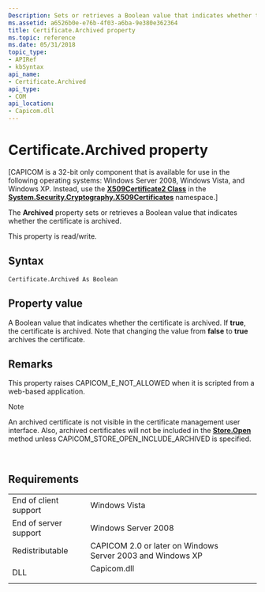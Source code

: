 ```yaml
---
Description: Sets or retrieves a Boolean value that indicates whether the certificate is archived.
ms.assetid: a6526b0e-e76b-4f03-a6ba-9e380e362364
title: Certificate.Archived property
ms.topic: reference
ms.date: 05/31/2018
topic_type:
- APIRef
- kbSyntax
api_name:
- Certificate.Archived
api_type:
- COM
api_location:
- Capicom.dll
---
```


# Certificate.Archived property

\[CAPICOM is a 32-bit only component that is available for use in the following operating systems: Windows Server 2008, Windows Vista, and Windows XP. Instead, use the [**X509Certificate2 Class**](/dotnet/api/system.security.cryptography.x509certificates.x509certificate2?view=netcore-3.1) in the [**System.Security.Cryptography.X509Certificates**](/dotnet/api/system.security.cryptography.x509certificates.publickey.-ctor?view=netcore-3.1) namespace.\]

The **Archived** property sets or retrieves a Boolean value that indicates whether the certificate is archived.

This property is read/write.

## Syntax


```VB
Certificate.Archived As Boolean
```



## Property value

A Boolean value that indicates whether the certificate is archived. If **true**, the certificate is archived. Note that changing the value from **false** to **true** archives the certificate.

## Remarks

This property raises CAPICOM\_E\_NOT\_ALLOWED when it is scripted from a web-based application.

> [!Note]  
> An archived certificate is not visible in the certificate management user interface. Also, archived certificates will not be included in the [**Store.Open**](store-open.md) method unless CAPICOM\_STORE\_OPEN\_INCLUDE\_ARCHIVED is specified.

 

## Requirements



|                                  |                                                                                        |
|----------------------------------|----------------------------------------------------------------------------------------|
| End of client support<br/> | Windows Vista<br/>                                                               |
| End of server support<br/> | Windows Server 2008<br/>                                                         |
| Redistributable<br/>       | CAPICOM 2.0 or later on Windows Server 2003 and Windows XP<br/>                  |
| DLL<br/>                   | <dl> <dt>Capicom.dll</dt> </dl> |



 

 